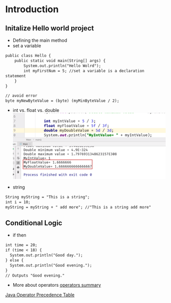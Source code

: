 # Introduction

## Initalize Hello world project
- Defining the main method
- set a variable

```
public class Hello {
    public static void main(String[] args) {
        System.out.println("Hello Wolrd");
        int myFirstNum = 5; //set a variable is a declaration statement
    }
}
```

```
// avoid error
byte myNewByteValue = (byte) (myMinByteValue / 2);
```

- int vs. float vs. double
    ![01](https://raw.githubusercontent.com/suereey/java_basic_learning/main/screenshot/S3_screenshot/01.png)

- string
```
String myString = "This is a string";
int i = 10;
myString = myString + " add more"; //"This is a string add more"
```

## Conditional Logic
- if then
```
int time = 20;
if (time < 18) {
  System.out.println("Good day.");
} else {
  System.out.println("Good evening.");
}
// Outputs "Good evening."
```

- More about operators
[operators summary](https://docs.oracle.com/javase/tutorial/java/nutsandbolts/opsummary.html)

[Java Operator Precedence Table](http://www.cs.bilkent.edu.tr/~guvenir/courses/CS101/op_precedence.html)